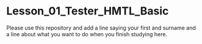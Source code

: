 # Lesson_01_Tester_HMTL_Basic
Please use this repository and add a line saying your first and surname and a line about what you want to do when you finish studying here.
